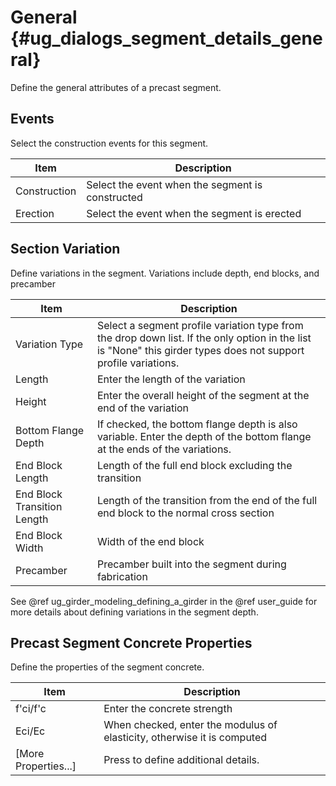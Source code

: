 General {#ug_dialogs_segment_details_general}
==============================================
Define the general attributes of a precast segment.

Events
--------
Select the construction events for this segment.

Item | Description
-----|-----------
Construction | Select the event when the segment is constructed
Erection | Select the event when the segment is erected

Section Variation
--------------------
Define variations in the segment. Variations include depth, end blocks, and precamber

Item | Description
-----|----------------
Variation Type | Select a segment profile variation type from the drop down list. If the only option in the list is "None" this girder types does not support profile variations.
Length | Enter the length of the variation
Height | Enter the overall height of the segment at the end of the variation
Bottom Flange Depth | If checked, the bottom flange depth is also variable. Enter the depth of the bottom flange at the ends of the variations.
End Block Length | Length of the full end block excluding the transition
End Block Transition Length | Length of the transition from the end of the full end block to the normal cross section
End Block Width | Width of the end block
Precamber | Precamber built into the segment during fabrication

See @ref ug_girder_modeling_defining_a_girder in the @ref user_guide for more details about defining variations in the segment depth.

Precast Segment Concrete Properties
-------------------------------------
Define the properties of the segment concrete.

Item | Description
-----|----------
f'ci/f'c | Enter the concrete strength
Eci/Ec | When checked, enter the modulus of elasticity, otherwise it is computed
[More Properties...] | Press to define additional details.